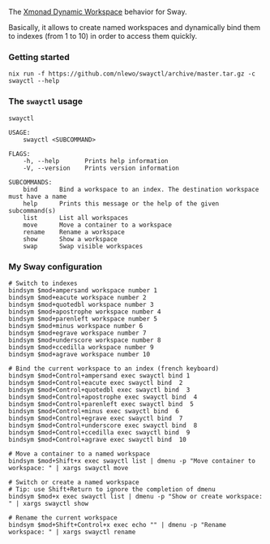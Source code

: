 The [Xmonad Dynamic Workspace](https://hackage.haskell.org/package/xmonad-contrib-0.16/docs/XMonad-Actions-DynamicWorkspaces.html) behavior for Sway.

Basically, it allows to create named workspaces and dynamically bind
them to indexes (from 1 to 10) in order to access them quickly.


### Getting started

    nix run -f https://github.com/nlewo/swayctl/archive/master.tar.gz -c swayctl --help


### The `swayctl` usage

    swayctl

    USAGE:
        swayctl <SUBCOMMAND>

    FLAGS:
        -h, --help       Prints help information
        -V, --version    Prints version information

    SUBCOMMANDS:
        bind      Bind a workspace to an index. The destination workspace must have a name
        help      Prints this message or the help of the given subcommand(s)
        list      List all workspaces
        move      Move a container to a workspace
        rename    Rename a workspace
        show      Show a workspace
        swap      Swap visible workspaces


### My Sway configuration

    # Switch to indexes
    bindsym $mod+ampersand workspace number 1
    bindsym $mod+eacute workspace number 2
    bindsym $mod+quotedbl workspace number 3
    bindsym $mod+apostrophe workspace number 4
    bindsym $mod+parenleft workspace number 5
    bindsym $mod+minus workspace number 6
    bindsym $mod+egrave workspace number 7
    bindsym $mod+underscore workspace number 8
    bindsym $mod+ccedilla workspace number 9
    bindsym $mod+agrave workspace number 10

    # Bind the current workspace to an index (french keyboard)
    bindsym $mod+Control+ampersand exec swayctl bind 1
    bindsym $mod+Control+eacute exec swayctl bind  2
    bindsym $mod+Control+quotedbl exec swayctl bind  3
    bindsym $mod+Control+apostrophe exec swayctl bind  4
    bindsym $mod+Control+parenleft exec swayctl bind  5
    bindsym $mod+Control+minus exec swayctl bind  6
    bindsym $mod+Control+egrave exec swayctl bind  7
    bindsym $mod+Control+underscore exec swayctl bind  8
    bindsym $mod+Control+ccedilla exec swayctl bind  9
    bindsym $mod+Control+agrave exec swayctl bind  10

    # Move a container to a named workspace
    bindsym $mod+Shift+x exec swayctl list | dmenu -p "Move container to workspace: " | xargs swayctl move

    # Switch or create a named workspace
    # Tip: use Shift+Return to ignore the completion of dmenu
    bindsym $mod+x exec swayctl list | dmenu -p "Show or create workspace: " | xargs swayctl show

    # Rename the current workspace
    bindsym $mod+Shift+Control+x exec echo "" | dmenu -p "Rename workspace: " | xargs swayctl rename
